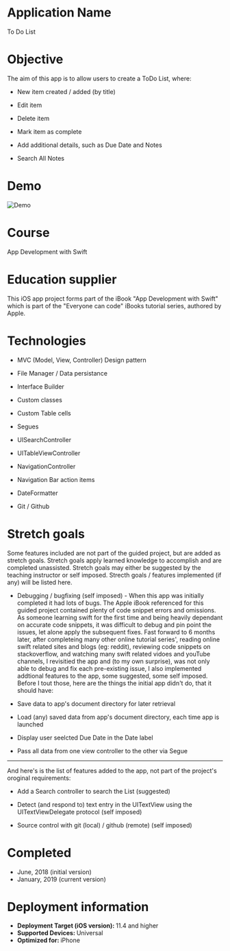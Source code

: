 # Application Name
To Do List

# Objective
The aim of this app is to allow users to create a ToDo List, where:

- New item created / added (by title)

- Edit item

- Delete item

- Mark item as complete  

- Add additional details, such as Due Date and Notes

- Search All Notes

# Demo
![Demo](Demo_07122019.gif)

# Course
App Development with Swift

# Education supplier
This iOS app project forms part of the iBook "App Development with Swift" which is part of the "Everyone can code" iBooks tutorial series, authored by Apple.

# Technologies

- MVC (Model, View, Controller) Design pattern

- File Manager / Data persistance

- Interface Builder

- Custom classes

- Custom Table cells

- Segues

- UISearchController

- UITableViewController

- NavigationController

- Navigation Bar action items

- DateFormatter

- Git / Github


# Stretch goals
Some features included are not part of the guided project, but are added as stretch goals. Stretch goals apply learned knowledge to accomplish and are completed unassisted. Stretch goals may either be suggested by the teaching instructor or self imposed. Strecth goals / features implemented (if any) will be listed here.

* Debugging / bugfixing (self imposed) - When this app was initially completed it had lots of bugs. The Apple iBook referenced for this guided project contained plenty of code snippet errors and omissions. As someone learning swift for the first time and being heavily dependant on accurate code snippets, it was difficult to debug and pin point the issues, let alone apply the subsequent fixes. Fast forward to 6 months later, after completeing many other online tutorial series', reading online swift related sites and blogs (eg: reddit), reviewing code snippets on stackoverflow, and watching many swift related vidoes and youTube channels, I revisitied the app and (to my own surprise), was not only able to debug and fix each pre-existing issue, I also implemented addtional features to the app, some suggested, some self imposed.
Before I tout those, here are the things the initial app didn't do, that it should have:

- Save data to app's document directory for later retrieval

- Load (any) saved data from app's document directory, each time app is launched

- Display user seelcted Due Date in the Date label 

- Pass all data from one view controller to the other via Segue

---

And here's is the list of features added to the app, not part of the project's oroginal requirements:

- Add a Search controller to search the List (suggested)

- Detect (and respond to) text entry in the UITextView using the UITextViewDelegate protocol (self imposed)

- Source control with git (local) / github (remote) (self imposed)

# Completed
- June, 2018 (initial version)
- January, 2019 (current version)

# Deployment information

- <strong>Deployment Target (iOS version): </strong>11.4 and higher
- <strong>Supported Devices: </strong>Universal
- <strong>Optimized for: </strong>iPhone

